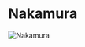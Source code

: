 # Nakamura

![Nakamura](https://static.wikia.nocookie.net/chainsaw-man/images/8/85/Nakamura.png/revision/latest?cb=20200412235724)

